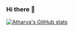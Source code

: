 ### Hi there 👋


[![Atharva's GitHub stats](https://github-readme-stats.vercel.app/api?username=atharane)](https://github.com/anuraghazra/github-readme-stats)

<!--
**Atharane/Atharane** is a ✨ _special_ ✨ repository because its `README.md` (this file) appears on your GitHub profile.

Here are some ideas to get you started:

- 🔭 I’m currently working on ...
- 🌱 I’m currently learning ...
- 👯 I’m looking to collaborate on ...
- 🤔 I’m looking for help with ...
- 💬 Ask me about ...
- 📫 How to reach me: ...
- ⚡ Fun fact: ...
-->
